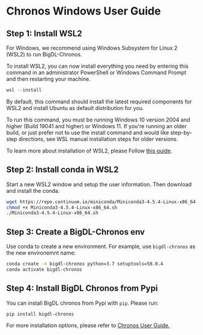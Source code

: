 # Chronos Windows User Guide

## Step 1: Install WSL2

For Windows, we recommend using Windows Subsystem for Linux 2 (WSL2) to run BigDL-Chronos. 

To install WSL2, you can now install everything you need by entering this command in an administrator PowerShell or Windows Command Prompt and then restarting your machine.  

```powershell
wsl --install
```

By default, this command should install the latest required components for WSL2 and install Ubuntu as default distribution for you. 

To run this command, you must be running Windows 10 version 2004 and higher (Build 19041 and higher) or Windows 11. If you're running an older build, or just prefer not to use the install command and would like step-by-step directions, see WSL manual installation steps for older versions.

To learn more about installation of WSL2, please Follow [this guide](https://docs.microsoft.com/en-us/windows/wsl/install-win10). 

## Step 2: Install conda in WSL2

 Start a new WSL2 window and setup the user information. Then download and install the conda. 
 
```bash
wget https://repo.continuum.io/miniconda/Miniconda3-4.5.4-Linux-x86_64.sh
chmod +x Miniconda3-4.5.4-Linux-x86_64.sh
./Miniconda3-4.5.4-Linux-x86_64.sh
```

## Step 3: Create a BigDL-Chronos env 

Use conda to create a new environment. For example, use `bigdl-chronos` as the new environemnt name: 

```bash
conda create -n bigdl-chronos python=3.7 setuptools=58.0.4
conda activate bigdl-chronos
```


## Step 4: Install BigDL Chronos from Pypi

You can install BigDL chronos from Pypi with `pip`. Please run:

```
pip install bigdl-chronos
```
For more installation options, please refer to [Chronos User Guide.](https://bigdl.readthedocs.io/en/latest/doc/Chronos/Overview/chronos.html#install)
